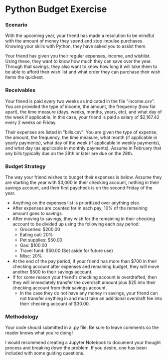 ﻿# Python Budget Exercise
 
### Scenario
With the upcoming year, your friend has made a resolution to be mindful with the amount of money they spend and stop impulse purchases. Knowing your skills with Python, they have asked you to assist them.

Your friend has given you their regular expenses, income, and wishlist. Using these, they want to know how much they can save over the year. Through that savings, they also want to know how long it will take them to be able to afford their wish list and what order they can purchase their wish items the quickest.

### Receivables
Your friend is paid every two weeks as indicated in the file "income.csv". You are provided the type of income, the amount, the frequency (how far apart), the time measure (days, weeks, months, years, etc), and what day of the week if applicable. In this case, your friend is paid a salary of $2,167.42 every 2 weeks on Friday.

Their expenses are listed in "bills.csv". You are given the type of expense, the amount, the frequency, the time measure, what month (if applicable in yearly payments), what day of the week (if applicable in weekly payments), and what day (as applicable in monthly payments). Assume in February that any bills typically due on the 29th or later are due on the 28th.

### Budget Strategy
The way your friend wishes to budget their expenses is below. Assume they are starting the year with $3,000 in their checking account, nothing in their savings account, and their first paycheck is on the second Friday of the year.
- Anything on the expenses list is prioritized over anything else.
- After expenses are counted for in each pay, 10% of the remaining amount goes to savings.
- After moving to savings, they wish for the remaining in their checking account to be divided up using the following each pay period:
  - Groceries: $200.00
  - Eating out: 20%
  - Pet supplies: $50.00
  - Gas: $100.00
  - Travel fund: $50.00 (Set aside for future use)
  - Misc: 20%
- At the end of the pay period, if your friend has more than $700 in their checking account after expenses and remaining budget, they will move another $500 to their savings account.
- If for some reason your friend's checking account is overdrafted, then they will immediately transfer the overdraft amount plus $25 into their checking account from their savings account.
  - In the case they do not have any money in savings, your friend can not transfer anything in and must take an additional overdraft fee into their checking account of $30.00.


### Methodology
Your code should submitted in a .py file. Be sure to leave comments so the reader knows what you're doing!

I would recommend creating a Jupyter Notebook to document your thought process and breaking down the problem. If you desire, one has been included with some guiding questions.
